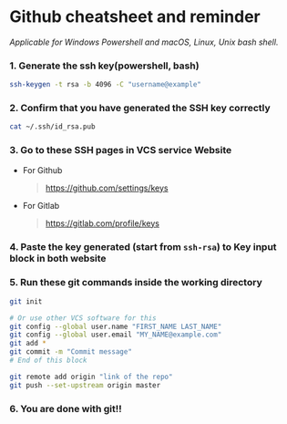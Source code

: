 # Github cheatsheet and reminder

_Applicable for Windows Powershell and macOS, Linux, Unix bash shell._

### 1. Generate the ssh key(powershell, bash)
```bash
ssh-keygen -t rsa -b 4096 -C "username@example"
```

### 2. Confirm that you have generated the SSH key correctly
```bash
cat ~/.ssh/id_rsa.pub
```

### 3. Go to these SSH pages in VCS service Website
* For Github
    > https://github.com/settings/keys
* For Gitlab
    > https://gitlab.com/profile/keys

### 4. Paste the key generated (start from `ssh-rsa`) to __Key__ input block in both website

### 5. Run these git commands inside the working directory
```bash
git init

# Or use other VCS software for this
git config --global user.name "FIRST_NAME LAST_NAME"
git config --global user.email "MY_NAME@example.com"
git add *
git commit -m "Commit message"
# End of this block

git remote add origin "link of the repo"
git push --set-upstream origin master
```

### 6. You are done with git!!